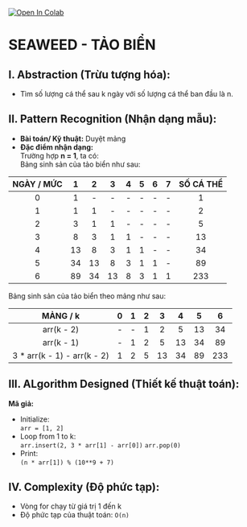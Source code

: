 [![Open In Colab](https://colab.research.google.com/assets/colab-badge.svg)](https://colab.research.google.com/drive/1e2RMT6HSw-LIf51A1CATgnstF-0YhA9B#scrollTo=bxLD5dbNqlGW)
# SEAWEED - TẢO BIỂN

## I. Abstraction (Trừu tượng hóa):
- Tìm số lượng cá thể sau k ngày với số lượng cá thể ban đầu là n.

## II. Pattern Recognition (Nhận dạng mẫu):
- **Bài toán/ Kỹ thuật:** Duyệt mảng
- **Đặc điểm nhận dạng:**  
Trường hợp **n = 1**, ta có:  
Bảng sinh sản của tảo biển như sau:
  
|NGÀY / MỨC|  1  |  2  |  3  |  4  |  5  |  6  |  7  | SỐ CÁ THỂ |
|:--------:|:---:|:---:|:---:|:---:|:---:|:---:|:---:|:---------:|
|     0    |  1  |  -  |  -  |  -  |  -  |  -  |  -  |     1     |
|     1    |  1  |  1  |  -  |  -  |  -  |  -  |  -  |     2     |
|     2    |  3  |  1  |  1  |  -  |  -  |  -  |  -  |     5     |
|     3    |  8  |  3  |  1  |  1  |  -  |  -  |  -  |     13    |
|     4    |  13 |  8  |  3  |  1  |  1  |  -  |  -  |     34    |
|     5    |  34 |  13 |  8  |  3  |  1  |  1  |  -  |     89    |
|     6    |  89 |  34 |  13 |  8  |  3  |  1  |  1  |     233   |

  Bảng sinh sản của tảo biển theo mảng như sau:  

|MẢNG / k|  0  |  1  |  2  |  3  |  4  |  5  |  6  |
|:--------:|:---:|:---:|:---:|:---:|:---:|:---:|:---:|
|  arr(k - 2)    |  -  |  -  |  1  |  2  |  5  |  13  |  34  |
|  arr(k - 1)    |  -  |  1  |  2  |  5  |  13  |  34  |  89  |
|3 * arr(k - 1) - arr(k - 2)|  1  |  2  |  5  |  13  |  34  |  89  | 233  |

## III. ALgorithm Designed (Thiết kế thuật toán):
**Mã giả:**
- Initialize:  
    `arr = [1, 2]`
- Loop from 1 to k:  
    `arr.insert(2, 3 * arr[1] - arr[0])`
    `arr.pop(0)`
- Print:  
    `(n * arr[1]) % (10**9 + 7)`

## IV. Complexity (Độ phức tạp):
- Vòng for chạy từ giá trị 1 đến k
- Độ phức tạp của thuật toán: `O(n)`

